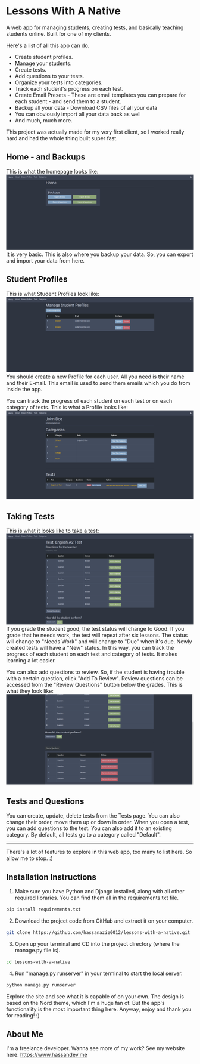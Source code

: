 # Lessons With A Native
A web app for managing students, creating tests, and basically teaching students online. Built for one of my clients. 

Here's a list of all this app can do.
* Create student profiles.
* Manage your students.
* Create tests.
* Add questions to your tests.
* Organize your tests into categories.
* Track each student's progress on each test.
* Create Email Presets - These are email templates you can prepare for each student - and send them to a student.
* Backup all your data - Download CSV files of all your data
* You can obviously import all your data back as well
* And much, much more.

This project was actually made for my very first client, so I worked really hard and had the whole thing built super fast. 

## Home - and Backups
This is what the homepage looks like: ![Home](./proj-imgs/1.png)
It is very basic. This is also where you backup your data. So, you can export and import your data from here.

## Student Profiles
This is what Student Profiles look like: ![Student Profiles](./proj-imgs/2.png)
You should create a new Profile for each user. All you need is their name and their E-mail. This email is used to send them emails which you do from inside the app.

You can track the progress of each student on each test or on each category of tests. This is what a Profile looks like: ![Hassan's Profile](./proj-imgs/3.png)

## Taking Tests

This is what it looks like to take a test: ![Taking tests](./proj-imgs/5.png)
If you grade the student good, the test status will change to Good. If you grade that he needs work, the test will repeat after six lessons. The status will change to "Needs Work" and will change to "Due" when it's due. Newly created tests will have a "New" status. In this way, you can track the progress of each student on each test and category of tests. It makes learning a lot easier.

You can also add questions to review. So, if the student is having trouble with a certain question, click "Add To Review". Review questions can be accessed from the "Review Questions" button below the grades. This is what they look like: ![Review Questions](./proj-imgs/6.png)

## Tests and Questions
You can create, update, delete tests from the Tests page. You can also change their order, move them up or down in order. When you open a test, you can add questions to the test. You can also add it to an existing category. By default, all tests go to a category called "Default". 

___

There's a lot of features to explore in this web app, too many to list here. So allow me to stop. :)

## Installation Instructions
1. Make sure you have Python and Django installed, along with all other required libraries. You can find them all in the requirements.txt file.
```bash
pip install requirements.txt
```
2. Download the project code from GitHub and extract it on your computer.
```bash
git clone https://github.com/hassanaziz0012/lessons-with-a-native.git
```
3. Open up your terminal and CD into the project directory (where the manage.py file is).
```bash
cd lessons-with-a-native
```
4. Run "manage.py runserver" in your terminal to start the local server.
```bash
python manage.py runserver
```

Explore the site and see what it is capable of on your own. The design is based on the Nord theme, which I'm a huge fan of. But the app's functionality is the most important thing here. Anyway, enjoy and thank you for reading! :)

## About Me
I'm a freelance developer. Wanna see more of my work? See my website here: https://www.hassandev.me
